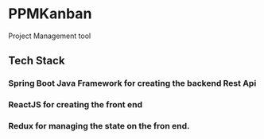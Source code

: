 # PPMKanban

Project Management tool

## Tech Stack
### Spring Boot Java Framework for creating the backend Rest Api
### ReactJS for creating the front end
### Redux for managing the state on the fron end.
